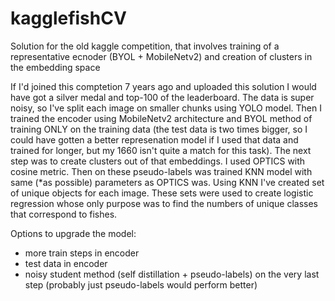 # kagglefishCV
Solution for the old kaggle competition, that involves training of a representative ecnoder (BYOL + MobileNetv2) and creation of clusters in the embedding space

If I'd joined this comptetion 7 years ago and uploaded this solution I would have got a silver medal and top-100 of the leaderboard.
The data is super noisy, so I've split each image on smaller chunks using YOLO model. Then I trained the encoder using MobileNetv2 architecture and BYOL method of training ONLY on the training data (the test data is two times bigger, so I could have gotten a better represenation model if I used that data and trained for longer, but my 1660 isn't quite a match for this task). The next step was to create clusters out of that embeddings. I used OPTICS with cosine metric. Then on these pseudo-labels was trained KNN model with same (*as possible) parameters as OPTICS was. Using KNN I've created set of unique objects for each image. These sets were used to create logistic regression whose only purpose was to find the numbers of unique classes that correspond to fishes.

Options to upgrade the model:
* more train steps in encoder
* test data in encoder
* noisy student method (self distillation + pseudo-labels) on the very last step (probably just pseudo-labels would perform better)
